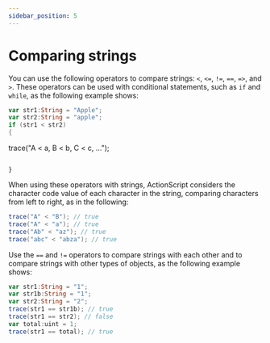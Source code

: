 ```yaml
---
sidebar_position: 5
---
```


# Comparing strings

You can use the following operators to compare strings: `<`, `<=`, `!=`, `==`,
`=>`, and `>`. These operators can be used with conditional statements, such as
`if` and `while`, as the following example shows:

```actionscript
var str1:String = "Apple";
var str2:String = "apple";
if (str1 < str2)
{
```
trace("A < a, B < b, C < c, ...");
```

}
```

When using these operators with strings, ActionScript considers the character
code value of each character in the string, comparing characters from left to
right, as in the following:

```actionscript
trace("A" < "B"); // true
trace("A" < "a"); // true
trace("Ab" < "az"); // true
trace("abc" < "abza"); // true
```

Use the `==` and `!=` operators to compare strings with each other and to
compare strings with other types of objects, as the following example shows:

```actionscript
var str1:String = "1";
var str1b:String = "1";
var str2:String = "2";
trace(str1 == str1b); // true
trace(str1 == str2); // false
var total:uint = 1;
trace(str1 == total); // true
```